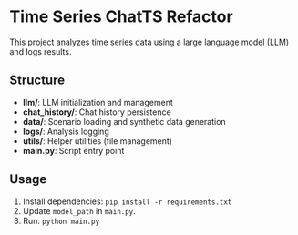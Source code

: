 # Time Series ChatTS Refactor

This project analyzes time series data using a large language model (LLM) and logs results.

## Structure
- **llm/**: LLM initialization and management
- **chat_history/**: Chat history persistence
- **data/**: Scenario loading and synthetic data generation
- **logs/**: Analysis logging
- **utils/**: Helper utilities (file management)
- **main.py**: Script entry point

## Usage
1. Install dependencies: `pip install -r requirements.txt`
2. Update `model_path` in `main.py`.
3. Run: `python main.py`